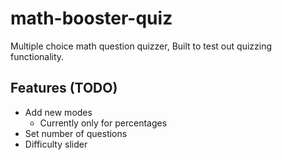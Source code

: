 # math-booster-quiz
Multiple choice math question quizzer, Built to test out quizzing functionality.

## Features (TODO)
- Add new modes
  - Currently only for percentages
- Set number of questions
- Difficulty slider

